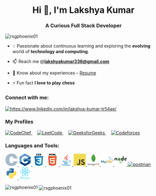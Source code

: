 <h1 align="center">Hi 👋, I'm Lakshya Kumar</h1>
<h3 align="center">A Curious Full Stack Developer</h3>

<p align="left"> <img src="https://komarev.com/ghpvc/?username=rsgphoenix01&label=Profile%20views&color=0e75b6&style=flat" alt="rsgphoenix01" /> </p>

- 💡 Passionate about continuous learning and exploring the **evolving** world of **technology and computing**.

- 📫 Reach me @**lakshyakumar336@gmail.com**

- 📄 Know about my experiences – [Resume](https://drive.google.com/drive/folders/1vc4_FCASS6WbhaS9LxTlDhPvlWZhSgww?usp=sharing)


- ⚡ Fun fact **I love to play chess**

<h3 align="left">Connect with me:</h3>
<p align="left">
<a href="https://linkedin.com/in/https://www.linkedin.com/in/lakshya-kumar-tr54ae/" target="blank"><img align="center" src="https://raw.githubusercontent.com/rahuldkjain/github-profile-readme-generator/master/src/images/icons/Social/linked-in-alt.svg" alt="https://www.linkedin.com/in/lakshya-kumar-tr54ae/" height="30" width="40" /></a>
</p>

<h3 align="left">My Profiles</h3>
<p align="left">
  <a href="https://www.codechef.com/users/bemyfreind" target="_blank">
    <img src="https://s3.amazonaws.com/codechef_shared/sites/all/themes/abessive/logo.svg" alt="CodeChef" height="35" width="35" />
  </a>
  &nbsp;&nbsp;&nbsp;
  <a href="https://leetcode.com/u/RSG_PHOENIx/" target="_blank">
    <img src="https://upload.wikimedia.org/wikipedia/commons/1/19/LeetCode_logo_black.png" alt="LeetCode" height="35" width="35" />
  </a>
  &nbsp;&nbsp;&nbsp;
  <a href="https://www.geeksforgeeks.org/user/rsgpx01/" target="_blank">
    <img src="https://upload.wikimedia.org/wikipedia/commons/4/43/GeeksforGeeks.svg" alt="GeeksforGeeks" height="35" width="35" />
  </a>
  &nbsp;&nbsp;&nbsp;
  <a href="https://codeforces.com/profile/RSG.PhoeniX" target="_blank">
    <img src="https://raw.githubusercontent.com/rahuldkjain/github-profile-readme-generator/master/src/images/icons/Social/codeforces.svg" alt="Codeforces" height="35" width="35" />
  </a>
</p>


<h3 align="left">Languages and Tools:</h3>
<p align="left"> <a href="https://www.cprogramming.com/" target="_blank" rel="noreferrer"> <img src="https://raw.githubusercontent.com/devicons/devicon/master/icons/c/c-original.svg" alt="c" width="40" height="40"/> </a> <a href="https://www.w3schools.com/cpp/" target="_blank" rel="noreferrer"> <img src="https://raw.githubusercontent.com/devicons/devicon/master/icons/cplusplus/cplusplus-original.svg" alt="cplusplus" width="40" height="40"/> </a> <a href="https://www.w3schools.com/css/" target="_blank" rel="noreferrer"> <img src="https://raw.githubusercontent.com/devicons/devicon/master/icons/css3/css3-original-wordmark.svg" alt="css3" width="40" height="40"/> </a> <a href="https://www.w3.org/html/" target="_blank" rel="noreferrer"> <img src="https://raw.githubusercontent.com/devicons/devicon/master/icons/html5/html5-original-wordmark.svg" alt="html5" width="40" height="40"/> </a> <a href="https://www.java.com" target="_blank" rel="noreferrer"> <img src="https://raw.githubusercontent.com/devicons/devicon/master/icons/java/java-original.svg" alt="java" width="40" height="40"/> </a> <a href="https://developer.mozilla.org/en-US/docs/Web/JavaScript" target="_blank" rel="noreferrer"> <img src="https://raw.githubusercontent.com/devicons/devicon/master/icons/javascript/javascript-original.svg" alt="javascript" width="40" height="40"/> </a> <a href="https://www.mongodb.com/" target="_blank" rel="noreferrer"> <img src="https://raw.githubusercontent.com/devicons/devicon/master/icons/mongodb/mongodb-original-wordmark.svg" alt="mongodb" width="40" height="40"/> </a> <a href="https://www.mysql.com/" target="_blank" rel="noreferrer"> <img src="https://raw.githubusercontent.com/devicons/devicon/master/icons/mysql/mysql-original-wordmark.svg" alt="mysql" width="40" height="40"/> </a> <a href="https://nodejs.org" target="_blank" rel="noreferrer"> <img src="https://raw.githubusercontent.com/devicons/devicon/master/icons/nodejs/nodejs-original-wordmark.svg" alt="nodejs" width="40" height="40"/> </a> <a href="https://postman.com" target="_blank" rel="noreferrer"> <img src="https://www.vectorlogo.zone/logos/getpostman/getpostman-icon.svg" alt="postman" width="40" height="40"/> </a> <a href="https://www.python.org" target="_blank" rel="noreferrer"> <img src="https://raw.githubusercontent.com/devicons/devicon/master/icons/python/python-original.svg" alt="python" width="40" height="40"/> </a> <a href="https://reactjs.org/" target="_blank" rel="noreferrer"> <img src="https://raw.githubusercontent.com/devicons/devicon/master/icons/react/react-original-wordmark.svg" alt="react" width="40" height="40"/> </a> </p>

<p><img align="left" src="https://github-readme-stats.vercel.app/api/top-langs?username=rsgphoenix01&show_icons=true&locale=en&layout=compact" alt="rsgphoenix01" /></p>

<p>&nbsp;<img align="center" src="https://github-readme-stats.vercel.app/api?username=rsgphoenix01&show_icons=true&locale=en" alt="rsgphoenix01" /></p>

